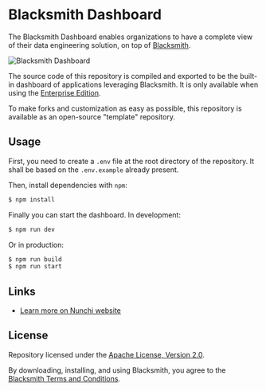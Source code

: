 # Blacksmith Dashboard

The Blacksmith Dashboard enables organizations to have a complete view of their
data engineering solution, on top of [Blacksmith](https://nunchi.studio/blacksmith).

![Blacksmith Dashboard](https://nunchi.studio/images/blacksmith/dashboard.002.png)

The source code of this repository is compiled and exported to be the built-in
dashboard of applications leveraging Blacksmith. It is only available when using
the [Enterprise Edition](https://nunchi.studio/blacksmith/pricing).

To make forks and customization as easy as possible, this repository is available
as an open-source "template" repository.

## Usage

First, you need to create a `.env` file at the root directory of the repository.
It shall be based on the `.env.example` already present.

Then, install dependencies with `npm`:
```bash
$ npm install
```

Finally you can start the dashboard. In development:
```bash
$ npm run dev
```

Or in production:
```bash
$ npm run build
$ npm run start
```

## Links

- [Learn more on Nunchi website](https://nunchi.studio/blacksmith)

## License

Repository licensed under the [Apache License, Version 2.0](./LICENSE).

By downloading, installing, and using Blacksmith, you agree to the
[Blacksmith Terms and Conditions](https://nunchi.studio/legal/terms).

